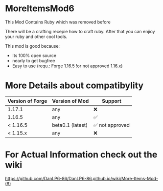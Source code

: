 # MoreItemsMod6
This Mod Contains Ruby which was removed before


There will be a crafting recepie how to craft ruby. After that you can enjioy your ruby and other cool tools.


This mod is good because:
- Its 100% open source
- nearly to get bugfree
- Easy to use (requ.: Forge 1.16.5 !or not approved 1.16.x)

# More Details about compatibylity

| Version of Forge | Version of Mod   | Support         |
| ---------------- | ---------------- | --------------- |
| 1.17.1           | any              | :x:             |
| 1.16.5           | any              | ✅              |
| < 1.16.5         | beta0.1 (latest) | ✅ not approved |
| < 1.15.x         | any              | :x:             |

# For Actual Information check out the wiki
https://github.com/DanLP6-86/DanLP6-86.github.io/wiki/More-Items-Mod-(6)
